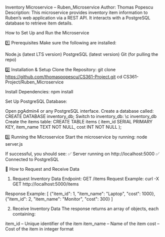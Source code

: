 Inventory Microservice – Ruben_Microservice
Author: Thomas Popescu
Description: This microservice provides inventory item information to Ruben’s web application via a REST API. It interacts with a PostgreSQL database to retrieve item details.

How to Set Up and Run the Microservice

1️⃣ Prerequisites
Make sure the following are installed:

Node.js (latest LTS version)
PostgreSQL (latest version)
Git (for pulling the repo)

2️⃣ Installation & Setup
Clone the Repository:
git clone https://github.com/thomaspopescu/CS361-Project.git
cd CS361-Project/Ruben_Microservice

Install Dependencies:
npm install

Set Up PostgreSQL Database:

Open pgAdmin4 or any PostgreSQL interface.
Create a database called:
CREATE DATABASE inventory_db;
Switch to inventory_db:
\c inventory_db
Create the items table:
CREATE TABLE items (
item_id SERIAL PRIMARY KEY,
item_name TEXT NOT NULL,
cost INT NOT NULL
);

3️⃣ Running the Microservice
Start the microservice by running:
node server.js

If successful, you should see:
✅ Server running on http://localhost:5000
✅ Connected to PostgreSQL


📡 How to Request and Receive Data
1. Request Inventory Data
Endpoint: GET /items
Request Example:
curl -X GET http://localhost:5000/items

Response Example:
[
{"item_id": 1, "item_name": "Laptop", "cost": 1000},
{"item_id": 2, "item_name": "Monitor", "cost": 300}
]

2. Receive Inventory Data
The response returns an array of objects, each containing:

item_id – Unique identifier of the item
item_name – Name of the item
cost – Cost of the item in integer format

